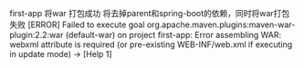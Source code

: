 first-app 
将<packaging>war</packaging> 打包成功
将去掉parent和spring-boot的依赖，同时将<packaging>war</packaging>打包失败
    [ERROR] Failed to execute goal org.apache.maven.plugins:maven-war-plugin:2.2:war (default-war) 
    on project first-app: Error assembling WAR: webxml attribute is required (or pre-existing WEB-INF/web.xml if executing in update mode) -> [Help 1]